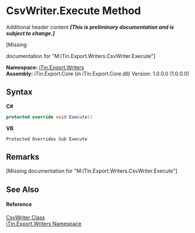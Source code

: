 # CsvWriter.Execute Method 
Additional header content _**\[This is preliminary documentation and is subject to change.\]**_

\[Missing <summary> documentation for "M:iTin.Export.Writers.CsvWriter.Execute"\]

**Namespace:**&nbsp;<a href="e20f9067-68c3-b137-ea41-2fb08bbbee45">iTin.Export.Writers</a><br />**Assembly:**&nbsp;iTin.Export.Core (in iTin.Export.Core.dll) Version: 1.0.0.0 (1.0.0.0)

## Syntax

**C#**<br />
``` C#
protected override void Execute()
```

**VB**<br />
``` VB
Protected Overrides Sub Execute
```


## Remarks
\[Missing <remarks> documentation for "M:iTin.Export.Writers.CsvWriter.Execute"\]

## See Also


#### Reference
<a href="fb959caf-1159-aa29-032e-feb51e7d17a8">CsvWriter Class</a><br /><a href="e20f9067-68c3-b137-ea41-2fb08bbbee45">iTin.Export.Writers Namespace</a><br />